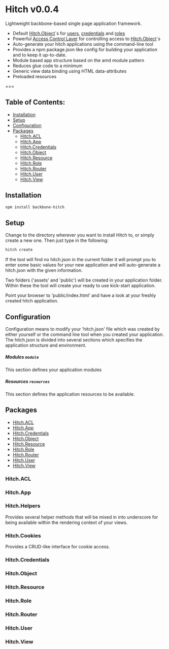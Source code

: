 Hitch v0.0.4
=====

Lightweight backbone-based single page application framework.

* Default [Hitch.Object](#hitchobject)`s for [users](#hitchuser), [credentials](#hitchcredentials) and [roles](#hitchrole)
* Powerful [Access Control Layer](#hitchacl) for controlling access to [Hitch.Object](#hitchobject)`s
* Auto-generate your hitch applications using the command-line tool
* Provides a npm package.json like config for building your application and to keep it up-to-date.
* Module based app structure based on the amd module pattern
* Reduces glue code to a minimum
* Generic view data binding using HTML data-attributes
* Preloaded resources

===

## Table of Contents:

* [Installation](#hitchinstallation)
* [Setup](#hitchsetup)
* [Configuration](#hitchconfiguration)
* [Packages](#hitchpackages)
  * [Hitch.ACL](#hitchacl)
  * [Hitch.App](#hitchapp)
  * [Hitch.Credentials](#hitchcredentials)
  * [Hitch.Object](#hitchobject)
  * [Hitch.Resource](#hitchresource)
  * [Hitch.Role](#hitchrole)
  * [Hitch.Router](#hitchrouter)
  * [Hitch.User](#hitchuser)
  * [Hitch.View](#hitchview)

## Installation

```bash
npm install backbone-hitch
```


## Setup

Change to the directory wherever you want to install Hitch to, or simply create a new one.
Then just type in the following:

```bash
hitch create
```

If the tool will find no hitch.json in the current folder it will prompt you to enter some basic values for your new
application and will auto-generate a hitch.json with the given information.

Two folders ('assets' and 'public') will be created in your application folder. Within these the tool will create your
ready to use kick-start application.

Point your browser to 'public/index.html' and have a look at your freshly created hitch application.


## Configuration

Configuration means to modify your 'hitch.json' file which was created by either yourself or the command line tool when
you created your application. The hitch.json is divided into several sections which specifies the application structure
and environment.

##### Modules `module`
This section defines your application modules

##### Resources `resources`
This section defines the application resources to be available.



## Packages

* [Hitch.ACL](#hitchacl)
* [Hitch.App](#hitchapp)
* [Hitch.Credentials](#hitchcredentials)
* [Hitch.Object](#hitchobject)
* [Hitch.Resource](#hitchresource)
* [Hitch.Role](#hitchrole)
* [Hitch.Router](#hitchrouter)
* [Hitch.User](#hitchuser)
* [Hitch.View](#hitchview)

### Hitch.ACL
### Hitch.App
### Hitch.Helpers

Provides several helper methods that will be mixed in into underscore for being available within the rendering context
of your views.

### Hitch.Cookies

Provides a CRUD-like interface for cookie access.

### Hitch.Credentials
### Hitch.Object
### Hitch.Resource
### Hitch.Role
### Hitch.Router
### Hitch.User
### Hitch.View